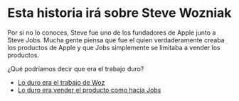 # Esta historia irá sobre Steve Wozniak

Por si no lo conoces, Steve fue uno de los fundadores de Apple junto a Steve Jobs. Mucha gente piensa que fue el quien verdaderamente creaba los productos de Apple y que Jobs simplemente se limitaba a vender los productos.

¿Qué podríamos decir que era el trabajo duro?

* [Lo duro era el trabajo de Woz](https://github.com/scuestam/pruebagit/blob/master/woz.md)
* [Lo duro era vender el producto como hacía Jobs](https://github.com/scuestam/pruebagit/blob/master/jobs.md)
